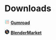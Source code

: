 # Downloads


![Gumroad](img/icons/services/gumroad-16.png) [**Gumroad**](https://sergeytyapkin.gumroad.com/l/zenbbq)

![BlenderMarket](img/icons/services/blendermarket-16.png) [**BlenderMarket**](https://www.blendermarket.com/products/zen-bbq)

